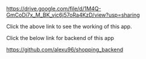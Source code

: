 https://drive.google.com/file/d/1M4Q-GmCoDi7x_M_BK_vic6j57oRa4KzD/view?usp=sharing

Click the above link to see the working of this app.


Click the below link for backend of this app

https://github.com/alexu96/shopping_backend

